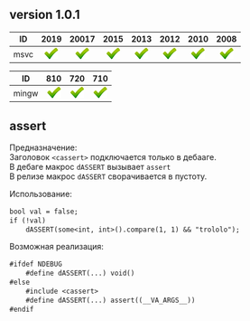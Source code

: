 ﻿
[P]: ../icons/progress.png
[V]: ../icons/success.png
[X]: ../icons/failed.png
[D]: ../icons/danger.png
[E]: ../icons/empty.png
[N]: ../icons/na.png

version 1.0.1
---

| **ID** | 2019      | 20017     | 2015      | 2013      | 2012      | 2010      | 2008      |  
|:------:|:---------:|:---------:|:---------:|:---------:|:---------:|:---------:|:---------:|  
| msvc   | [![V]][0] | [![V]][0] | [![V]][0] | [![V]][0] | [![V]][0] | [![V]][0] | [![V]][0] |  

| **ID**  | 810       | 720       | 710       |  
|:-------:|:---------:|:---------:|:---------:|  
| mingw   | [![V]][0] | [![V]][0] | [![V]][0] |  


[0]: #assert  "макрос dASSERT"  

assert
------

Предназначение:  
Заголовок `<cassert>` подключается только в дебааге.  
В дебаге макрос `dASSERT` вызывает `assert`  
В релизе макрос `dASSERT` сворачивается в пустоту.  

Использование:  

```
bool val = false;
if (!val)
    dASSERT(some<int, int>().compare(1, 1) && "trololo");

```

Возможная реализация:  

```
#ifdef NDEBUG
    #define dASSERT(...) void()
#else
    #include <cassert>
    #define dASSERT(...) assert((__VA_ARGS__))
#endif
```

